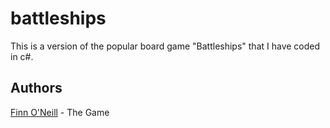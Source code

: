 
# battleships

This is a version of the popular board game "Battleships" that I have coded in c#.

## Authors
[Finn O'Neill](https://github.com/Explorer017) - The Game
